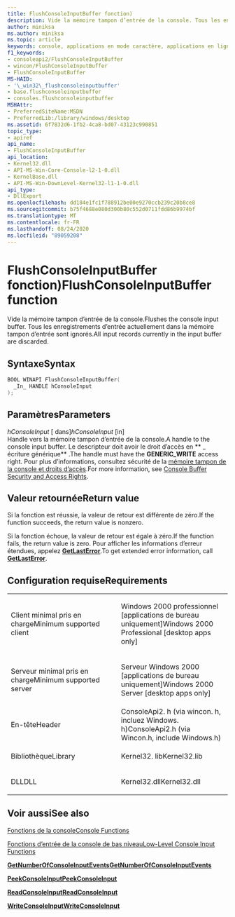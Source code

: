 ```yaml
---
title: FlushConsoleInputBuffer fonction)
description: Vide la mémoire tampon d’entrée de la console. Tous les enregistrements d’entrée actuellement dans la mémoire tampon d’entrée sont ignorés.
author: miniksa
ms.author: miniksa
ms.topic: article
keywords: console, applications en mode caractère, applications en ligne de commande, applications Terminal Server, API de console
f1_keywords:
- consoleapi2/FlushConsoleInputBuffer
- wincon/FlushConsoleInputBuffer
- FlushConsoleInputBuffer
MS-HAID:
- '\_win32\_flushconsoleinputbuffer'
- base.flushconsoleinputbuffer
- consoles.flushconsoleinputbuffer
MSHAttr:
- PreferredSiteName:MSDN
- PreferredLib:/library/windows/desktop
ms.assetid: 6f7832d6-1fb2-4ca8-bd07-43123c990851
topic_type:
- apiref
api_name:
- FlushConsoleInputBuffer
api_location:
- Kernel32.dll
- API-MS-Win-Core-Console-l2-1-0.dll
- KernelBase.dll
- API-MS-Win-DownLevel-Kernel32-l1-1-0.dll
api_type:
- DllExport
ms.openlocfilehash: dd184e1fc1f788912be00e9270ccb239c20b8ce8
ms.sourcegitcommit: b75f4688e080d300b80c552d0711fdd86b9974bf
ms.translationtype: MT
ms.contentlocale: fr-FR
ms.lasthandoff: 08/24/2020
ms.locfileid: "89059208"
---
```

# <a name="flushconsoleinputbuffer-function"></a><span data-ttu-id="89b9a-105">FlushConsoleInputBuffer fonction)</span><span class="sxs-lookup"><span data-stu-id="89b9a-105">FlushConsoleInputBuffer function</span></span>


<span data-ttu-id="89b9a-106">Vide la mémoire tampon d’entrée de la console.</span><span class="sxs-lookup"><span data-stu-id="89b9a-106">Flushes the console input buffer.</span></span> <span data-ttu-id="89b9a-107">Tous les enregistrements d’entrée actuellement dans la mémoire tampon d’entrée sont ignorés.</span><span class="sxs-lookup"><span data-stu-id="89b9a-107">All input records currently in the input buffer are discarded.</span></span>

<a name="syntax"></a><span data-ttu-id="89b9a-108">Syntaxe</span><span class="sxs-lookup"><span data-stu-id="89b9a-108">Syntax</span></span>
------

```C
BOOL WINAPI FlushConsoleInputBuffer(
  _In_ HANDLE hConsoleInput
);
```

<a name="parameters"></a><span data-ttu-id="89b9a-109">Paramètres</span><span class="sxs-lookup"><span data-stu-id="89b9a-109">Parameters</span></span>
----------

<span data-ttu-id="89b9a-110">*hConsoleInput* \[ dans\]</span><span class="sxs-lookup"><span data-stu-id="89b9a-110">*hConsoleInput* \[in\]</span></span>  
<span data-ttu-id="89b9a-111">Handle vers la mémoire tampon d’entrée de la console.</span><span class="sxs-lookup"><span data-stu-id="89b9a-111">A handle to the console input buffer.</span></span> <span data-ttu-id="89b9a-112">Le descripteur doit avoir le droit d’accès en \*\* \_ écriture générique\*\* .</span><span class="sxs-lookup"><span data-stu-id="89b9a-112">The handle must have the **GENERIC\_WRITE** access right.</span></span> <span data-ttu-id="89b9a-113">Pour plus d’informations, consultez sécurité de la [mémoire tampon de la console et droits d’accès](console-buffer-security-and-access-rights.md).</span><span class="sxs-lookup"><span data-stu-id="89b9a-113">For more information, see [Console Buffer Security and Access Rights](console-buffer-security-and-access-rights.md).</span></span>

<a name="return-value"></a><span data-ttu-id="89b9a-114">Valeur retournée</span><span class="sxs-lookup"><span data-stu-id="89b9a-114">Return value</span></span>
------------

<span data-ttu-id="89b9a-115">Si la fonction est réussie, la valeur de retour est différente de zéro.</span><span class="sxs-lookup"><span data-stu-id="89b9a-115">If the function succeeds, the return value is nonzero.</span></span>

<span data-ttu-id="89b9a-116">Si la fonction échoue, la valeur de retour est égale à zéro.</span><span class="sxs-lookup"><span data-stu-id="89b9a-116">If the function fails, the return value is zero.</span></span> <span data-ttu-id="89b9a-117">Pour afficher les informations d’erreur étendues, appelez [**GetLastError**](https://msdn.microsoft.com/library/windows/desktop/ms679360).</span><span class="sxs-lookup"><span data-stu-id="89b9a-117">To get extended error information, call [**GetLastError**](https://msdn.microsoft.com/library/windows/desktop/ms679360).</span></span>

<a name="requirements"></a><span data-ttu-id="89b9a-118">Configuration requise</span><span class="sxs-lookup"><span data-stu-id="89b9a-118">Requirements</span></span>
------------

<table>
<colgroup>
<col width="50%" />
<col width="50%" />
</colgroup>
<tbody>
<tr class="odd">
<td><p><span data-ttu-id="89b9a-119">Client minimal pris en charge</span><span class="sxs-lookup"><span data-stu-id="89b9a-119">Minimum supported client</span></span></p></td>
<td><p><span data-ttu-id="89b9a-120">Windows 2000 professionnel [applications de bureau uniquement]</span><span class="sxs-lookup"><span data-stu-id="89b9a-120">Windows 2000 Professional [desktop apps only]</span></span></p></td>
</tr>
<tr class="even">
<td><p><span data-ttu-id="89b9a-121">Serveur minimal pris en charge</span><span class="sxs-lookup"><span data-stu-id="89b9a-121">Minimum supported server</span></span></p></td>
<td><p><span data-ttu-id="89b9a-122">Serveur Windows 2000 [applications de bureau uniquement]</span><span class="sxs-lookup"><span data-stu-id="89b9a-122">Windows 2000 Server [desktop apps only]</span></span></p></td>
</tr>
<tr class="odd">
<td><p><span data-ttu-id="89b9a-123">En-tête</span><span class="sxs-lookup"><span data-stu-id="89b9a-123">Header</span></span></p></td>
<td><span data-ttu-id="89b9a-124">ConsoleApi2. h (via wincon. h, incluez Windows. h)</span><span class="sxs-lookup"><span data-stu-id="89b9a-124">ConsoleApi2.h (via Wincon.h, include Windows.h)</span></span></td>
</tr>
<tr class="even">
<td><p><span data-ttu-id="89b9a-125">Bibliothèque</span><span class="sxs-lookup"><span data-stu-id="89b9a-125">Library</span></span></p></td>
<td><span data-ttu-id="89b9a-126">Kernel32. lib</span><span class="sxs-lookup"><span data-stu-id="89b9a-126">Kernel32.lib</span></span></td>
</tr>
<tr class="odd">
<td><p><span data-ttu-id="89b9a-127">DLL</span><span class="sxs-lookup"><span data-stu-id="89b9a-127">DLL</span></span></p></td>
<td><span data-ttu-id="89b9a-128">Kernel32.dll</span><span class="sxs-lookup"><span data-stu-id="89b9a-128">Kernel32.dll</span></span></td>
</tr>
<tr class="even">
</tr>
<tr class="odd">
</tr>
<tr class="even">
</tr>
</tbody>
</table>

## <a name="span-idsee_alsospansee-also"></a><span data-ttu-id="89b9a-129"><span id="see_also"></span>Voir aussi</span><span class="sxs-lookup"><span data-stu-id="89b9a-129"><span id="see_also"></span>See also</span></span>


[<span data-ttu-id="89b9a-130">Fonctions de la console</span><span class="sxs-lookup"><span data-stu-id="89b9a-130">Console Functions</span></span>](console-functions.md)

[<span data-ttu-id="89b9a-131">Fonctions d’entrée de la console de bas niveau</span><span class="sxs-lookup"><span data-stu-id="89b9a-131">Low-Level Console Input Functions</span></span>](low-level-console-input-functions.md)

[<span data-ttu-id="89b9a-132">**GetNumberOfConsoleInputEvents**</span><span class="sxs-lookup"><span data-stu-id="89b9a-132">**GetNumberOfConsoleInputEvents**</span></span>](getnumberofconsoleinputevents.md)

[<span data-ttu-id="89b9a-133">**PeekConsoleInput**</span><span class="sxs-lookup"><span data-stu-id="89b9a-133">**PeekConsoleInput**</span></span>](peekconsoleinput.md)

[<span data-ttu-id="89b9a-134">**ReadConsoleInput**</span><span class="sxs-lookup"><span data-stu-id="89b9a-134">**ReadConsoleInput**</span></span>](readconsoleinput.md)

[<span data-ttu-id="89b9a-135">**WriteConsoleInput**</span><span class="sxs-lookup"><span data-stu-id="89b9a-135">**WriteConsoleInput**</span></span>](writeconsoleinput.md)

 

 




